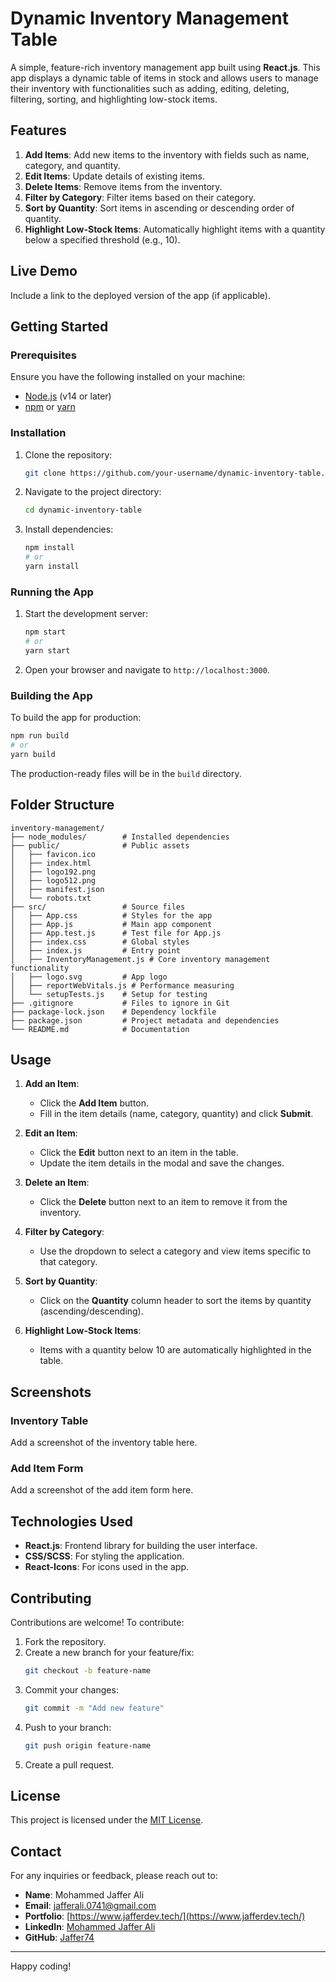 # Dynamic Inventory Management Table

A simple, feature-rich inventory management app built using **React.js**. This app displays a dynamic table of items in stock and allows users to manage their inventory with functionalities such as adding, editing, deleting, filtering, sorting, and highlighting low-stock items.

## Features

1. **Add Items**: Add new items to the inventory with fields such as name, category, and quantity.
2. **Edit Items**: Update details of existing items.
3. **Delete Items**: Remove items from the inventory.
4. **Filter by Category**: Filter items based on their category.
5. **Sort by Quantity**: Sort items in ascending or descending order of quantity.
6. **Highlight Low-Stock Items**: Automatically highlight items with a quantity below a specified threshold (e.g., 10).

## Live Demo
Include a link to the deployed version of the app (if applicable).

## Getting Started

### Prerequisites

Ensure you have the following installed on your machine:

- [Node.js](https://nodejs.org/) (v14 or later)
- [npm](https://www.npmjs.com/) or [yarn](https://yarnpkg.com/)

### Installation

1. Clone the repository:
   ```bash
   git clone https://github.com/your-username/dynamic-inventory-table.git
   ```

2. Navigate to the project directory:
   ```bash
   cd dynamic-inventory-table
   ```

3. Install dependencies:
   ```bash
   npm install
   # or
   yarn install
   ```

### Running the App

1. Start the development server:
   ```bash
   npm start
   # or
   yarn start
   ```

2. Open your browser and navigate to `http://localhost:3000`.

### Building the App

To build the app for production:
```bash
npm run build
# or
yarn build
```

The production-ready files will be in the `build` directory.

## Folder Structure

```plaintext
inventory-management/
├── node_modules/        # Installed dependencies
├── public/              # Public assets
│   ├── favicon.ico
│   ├── index.html
│   ├── logo192.png
│   ├── logo512.png
│   ├── manifest.json
│   └── robots.txt
├── src/                 # Source files
│   ├── App.css          # Styles for the app
│   ├── App.js           # Main app component
│   ├── App.test.js      # Test file for App.js
│   ├── index.css        # Global styles
│   ├── index.js         # Entry point
│   ├── InventoryManagement.js # Core inventory management functionality
│   ├── logo.svg         # App logo
│   ├── reportWebVitals.js # Performance measuring
│   └── setupTests.js    # Setup for testing
├── .gitignore           # Files to ignore in Git
├── package-lock.json    # Dependency lockfile
├── package.json         # Project metadata and dependencies
└── README.md            # Documentation
```

## Usage

1. **Add an Item**:
   - Click the **Add Item** button.
   - Fill in the item details (name, category, quantity) and click **Submit**.

2. **Edit an Item**:
   - Click the **Edit** button next to an item in the table.
   - Update the item details in the modal and save the changes.

3. **Delete an Item**:
   - Click the **Delete** button next to an item to remove it from the inventory.

4. **Filter by Category**:
   - Use the dropdown to select a category and view items specific to that category.

5. **Sort by Quantity**:
   - Click on the **Quantity** column header to sort the items by quantity (ascending/descending).

6. **Highlight Low-Stock Items**:
   - Items with a quantity below 10 are automatically highlighted in the table.

## Screenshots

### Inventory Table

Add a screenshot of the inventory table here.

### Add Item Form

Add a screenshot of the add item form here.

## Technologies Used

- **React.js**: Frontend library for building the user interface.
- **CSS/SCSS**: For styling the application.
- **React-Icons**: For icons used in the app.

## Contributing

Contributions are welcome! To contribute:

1. Fork the repository.
2. Create a new branch for your feature/fix:
   ```bash
   git checkout -b feature-name
   ```
3. Commit your changes:
   ```bash
   git commit -m "Add new feature"
   ```
4. Push to your branch:
   ```bash
   git push origin feature-name
   ```
5. Create a pull request.

## License

This project is licensed under the [MIT License](LICENSE).

## Contact

For any inquiries or feedback, please reach out to:

- **Name**: Mohammed Jaffer Ali
- **Email**: [jafferali.0741@gmail.com](mailto:jafferali.0741@gmail.com)
- **Portfolio**: [https://www.jafferdev.tech/](https://www.jafferdev.tech/)
- **LinkedIn**: [Mohammed Jaffer Ali](https://www.linkedin.com/in/mohammed-jaffer-ali-e0741/)
- **GitHub**: [Jaffer74](https://github.com/Jaffer74)

---

Happy coding!
